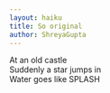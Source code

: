 ```yaml
---
layout: haiku
title: So original
author: ShreyaGupta
---
```

At an old castle<br>
Suddenly a star jumps in<br>
Water goes like SPLASH<br>